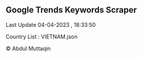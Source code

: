 

## Google Trends Keywords Scraper 
 
Last Update 04-04-2023 , 18:33:50

Country List :
VIETNAM.json



© Abdul Muttaqin 
